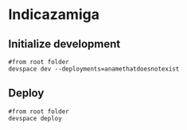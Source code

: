 # Indicazamiga

## Initialize development
```
#from root folder
devspace dev --deployments=anamethatdoesnotexist
```

## Deploy
```
#from root folder
devspace deploy
```
